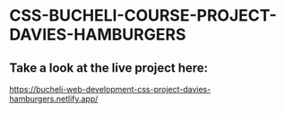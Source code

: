 # CSS-BUCHELI-COURSE-PROJECT-DAVIES-HAMBURGERS

## Take a look at the live project here:
https://bucheli-web-development-css-project-davies-hamburgers.netlify.app/
